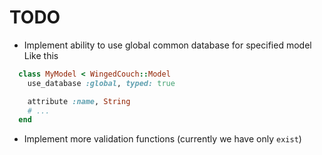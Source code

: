 # TODO

+ Implement ability to use global common database for specified model
Like this
``` ruby
  class MyModel < WingedCouch::Model
    use_database :global, typed: true

    attribute :name, String
    # ...
  end
```

+ Implement more validation functions (currently we have only `exist`)